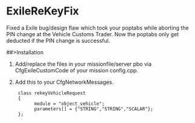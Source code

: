 # ExileReKeyFix

Fixed a Exile bug/design flaw which took your poptabs while aborting the PIN change at the Vehicle Customs Trader. Now the poptabs only get deducted if the PIN change is successful.

##>Installation

1. Add/replace the files in your missionfile/server pbo via CfgExileCustomCode of your mission config.cpp.

2. Add this to your CfgNetworkMessages.
    
        class rekeyVehicleRequest
        {
	          module = "object_vehicle";
	          parameters[] = {"STRING","STRING","SCALAR"};
        };
